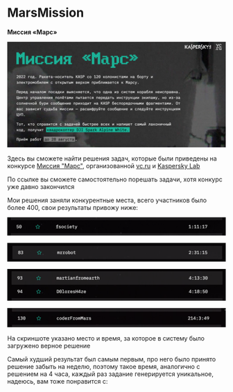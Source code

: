 # MarsMission
**Миссия «Марс»**

![alt tag](missionMarsMain.png)


Здесь вы сможете найти решения задач, которые были приведены на конкурсе [Миссия "Марс"](https://vc.ru/mars), организованной [vc.ru](https://vc.ru/) и [Kaspersky Lab](https://www.kaspersky.ru/)

По ссылке вы сможете самостоятельно порешать задачи, хотя конкурс уже давно закончился

Мои решения заняли конкурентные места, всего участников было более 400, свои результаты привожу ниже:

![alt tag](fsociety.png)

![alt tag](mrrobot.png)

![alt tag](martiandolores.png)

![alt tag](coderfrommars.png)

На скриншоте указано место и время, за которое в систему было загружено верное решение

Самый худший результат был самым первым, про него было принято решение забыть на неделю, поэтому такое время, аналогично с решением на 4 часа, каждый раз задание генерируется уникальное, надеюсь, вам тоже понравится с:

